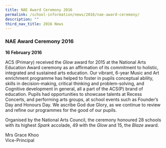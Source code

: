 ```yaml
---
title: NAE Award Ceremony 2016
permalink: /school-information/news/2016/nae-award-ceremony/
description: ""
third_nav_title: 2016 News
---
```

### **NAE Award Ceremony 2016**
**16 February 2016**

ACS (Primary) received the _Glow_ award for 2015 at the National Arts Education Award ceremony as an affirmation of its commitment to holistic, integrated and sustained arts education. Our vibrant, 6-year Music and Art enrichment programme has helped to foster in pupils conceptual ability, skills in decision-making, critical thinking and problem-solving, and Cognitive development in general, all a part of the ACS(P) brand of education. Pupils had opportunities to showcase talents at Recess Concerts, and performing arts groups, at school events such as Founder’s Day and Honours Day. We ascribe God due Glory, as we continue to review and refine our programmes for the good of our pupils.

Organised by the National Arts Council, the ceremony honoured 28 schools with its highest _Spark_ accolade, 49 with the _Glow_ and 15, the _Blaze_ award.

Mrs Grace Khoo<br>
Vice-Principal
